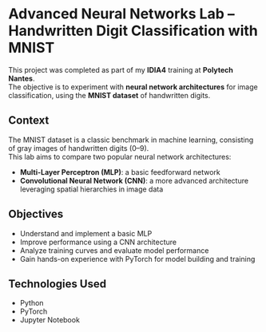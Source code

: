 # Advanced Neural Networks Lab – Handwritten Digit Classification with MNIST

This project was completed as part of my **IDIA4** training at **Polytech Nantes**.  
The objective is to experiment with **neural network architectures** for image classification, using the **MNIST dataset** of handwritten digits.

## Context

The MNIST dataset is a classic benchmark in machine learning, consisting of gray images of handwritten digits (0–9).  
This lab aims to compare two popular neural network architectures:

- **Multi-Layer Perceptron (MLP)**: a basic feedforward network  
- **Convolutional Neural Network (CNN)**: a more advanced architecture leveraging spatial hierarchies in image data

## Objectives

- Understand and implement a basic MLP  
- Improve performance using a CNN architecture  
- Analyze training curves and evaluate model performance  
- Gain hands-on experience with PyTorch for model building and training

## Technologies Used

- Python  
- PyTorch  
- Jupyter Notebook
